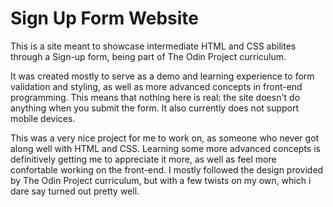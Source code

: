 # Sign Up Form Website

This is a site meant to showcase intermediate HTML and CSS abilites through a Sign-up form, being part of The Odin Project curriculum.

It was created mostly to serve as a demo and learning experience to form validation and styling, as well as more advanced concepts in front-end programming. This means that nothing here is real: the site doesn't do anything when you submit the form. It also currently does not support mobile devices.

This was a very nice project for me to work on, as someone who never got along well with HTML and CSS. Learning some more advanced concepts is definitively getting me to appreciate it more, as well as feel more confortable working on the front-end. I mostly followed the design provided by The Odin Project curriculum, but with a few twists on my own, which i dare say turned out pretty well.